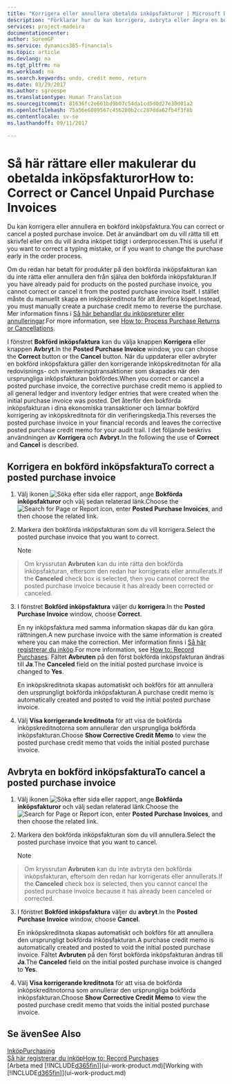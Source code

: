 ```yaml
---
title: "Korrigera eller annullera obetalda inköpsfakturor | Microsoft Docs"
description: "Förklarar hur du kan korrigera, avbryta eller ångra en bokförd inköpsfaktura eller skapa en inköpskreditnota automatiskt."
services: project-madeira
documentationcenter: 
author: SorenGP
ms.service: dynamics365-financials
ms.topic: article
ms.devlang: na
ms.tgt_pltfrm: na
ms.workload: na
ms.search.keywords: undo, credit memo, return
ms.date: 03/29/2017
ms.author: sgroespe
ms.translationtype: Human Translation
ms.sourcegitcommit: 81636fc2e661bd9b07c54da1cd5d0d27e30d01a2
ms.openlocfilehash: 75a56e6089567c456280b2cc287dda62fb4f3f8b
ms.contentlocale: sv-se
ms.lasthandoff: 09/11/2017

---
```

# <a name="how-to-correct-or-cancel-unpaid-purchase-invoices"></a><span data-ttu-id="63e34-103">Så här rättare eller makulerar du obetalda inköpsfakturor</span><span class="sxs-lookup"><span data-stu-id="63e34-103">How to: Correct or Cancel Unpaid Purchase Invoices</span></span>
<span data-ttu-id="63e34-104">Du kan korrigera eller annullera en bokförd inköpsfaktura.</span><span class="sxs-lookup"><span data-stu-id="63e34-104">You can correct or cancel a posted purchase invoice.</span></span> <span data-ttu-id="63e34-105">Det är användbart om du vill rätta till ett skrivfel eller om du vill ändra inköpet tidigt i orderprocessen.</span><span class="sxs-lookup"><span data-stu-id="63e34-105">This is useful if you want to correct a typing mistake, or if you want to change the purchase early in the order process.</span></span>

<span data-ttu-id="63e34-106">Om du redan har betalt för produkter på den bokförda inköpsfakturan kan du inte rätta eller annullera den från själva den bokförda inköpsfakturan.</span><span class="sxs-lookup"><span data-stu-id="63e34-106">If you have already paid for products on the posted purchase invoice, you cannot correct or cancel it from the posted purchase invoice itself.</span></span> <span data-ttu-id="63e34-107">I stället måste du manuellt skapa en inköpskreditnota för att återföra köpet.</span><span class="sxs-lookup"><span data-stu-id="63e34-107">Instead, you must manually create a purchase credit memo to reverse the purchase.</span></span> <span data-ttu-id="63e34-108">Mer information finns i [Så här behandlar du inköpsreturer eller annulleringar](purchasing-how-process-purchase-returns-cancellations.md).</span><span class="sxs-lookup"><span data-stu-id="63e34-108">For more information, see [How to: Process Purchase Returns or Cancellations](purchasing-how-process-purchase-returns-cancellations.md).</span></span>

<span data-ttu-id="63e34-109">I fönstret **Bokförd inköpsfaktura** kan du välja knappen **Korrigera** eller knappen **Avbryt**.</span><span class="sxs-lookup"><span data-stu-id="63e34-109">In the **Posted Purchase Invoice** window, you can choose the **Correct** button or the **Cancel** button.</span></span> <span data-ttu-id="63e34-110">När du uppdaterar eller avbryter en bokförd inköpsfaktura gäller den korrigerande inköpskreditnotan för alla redovisnings- och inventeringstransaktioner som skapades när den ursprungliga inköpsfakturan bokfördes.</span><span class="sxs-lookup"><span data-stu-id="63e34-110">When you correct or cancel a posted purchase invoice, the corrective purchase credit memo is applied to all general ledger and inventory ledger entries that were created when the initial purchase invoice was posted.</span></span> <span data-ttu-id="63e34-111">Det återför den bokförda inköpsfakturan i dina ekonomiska transaktioner och lämnar bokförd korrigering av inköpskreditnota för din verifieringskedja.</span><span class="sxs-lookup"><span data-stu-id="63e34-111">This reverses the posted purchase invoice in your financial records and leaves the corrective posted purchase credit memo for your audit trail.</span></span> <span data-ttu-id="63e34-112">I det följande beskrivs användningen av **Korrigera** och **Avbryt**.</span><span class="sxs-lookup"><span data-stu-id="63e34-112">In the following the use of **Correct** and **Cancel** is described.</span></span>

## <a name="to-correct-a-posted-purchase-invoice"></a><span data-ttu-id="63e34-113">Korrigera en bokförd inköpsfaktura</span><span class="sxs-lookup"><span data-stu-id="63e34-113">To correct a posted purchase invoice</span></span>
1. <span data-ttu-id="63e34-114">Välj ikonen ![Söka efter sida eller rapport](media/ui-search/search_small.png "ikonen Söka efter sida eller rapport"), ange **Bokförda inköpsfakturor** och välj sedan relaterad länk.</span><span class="sxs-lookup"><span data-stu-id="63e34-114">Choose the ![Search for Page or Report](media/ui-search/search_small.png "Search for Page or Report icon") icon, enter **Posted Purchase Invoices**, and then choose the related link.</span></span>  
2. <span data-ttu-id="63e34-115">Markera den bokförda inköpsfakturan som du vill korrigera.</span><span class="sxs-lookup"><span data-stu-id="63e34-115">Select the posted purchase invoice that you want to correct.</span></span>  

    > [!NOTE]  
>   <span data-ttu-id="63e34-116">Om kryssrutan **Avbruten** kan du inte rätta den bokförda inköpsfakturan, eftersom den redan har korrigerats eller annullerats.</span><span class="sxs-lookup"><span data-stu-id="63e34-116">If the **Canceled** check box is selected, then you cannot correct the posted purchase invoice because it has already been corrected or canceled.</span></span>
3. <span data-ttu-id="63e34-117">I fönstret **Bokförd inköpsfaktura** väljer du **korrigera**.</span><span class="sxs-lookup"><span data-stu-id="63e34-117">In the **Posted Purchase Invoice** window, choose **Correct**.</span></span>

    <span data-ttu-id="63e34-118">En ny inköpsfaktura med samma information skapas där du kan göra rättningen.</span><span class="sxs-lookup"><span data-stu-id="63e34-118">A new purchase invoice with the same information is created where you can make the correction.</span></span> <span data-ttu-id="63e34-119">Mer information finns i [Så här registrerar du inköp](purchasing-how-record-purchases.md).</span><span class="sxs-lookup"><span data-stu-id="63e34-119">For more information, see [How to: Record Purchases](purchasing-how-record-purchases.md).</span></span> <span data-ttu-id="63e34-120">Fältet **Avbruten** på den först bokförda inköpsfakturan ändras till **Ja**.</span><span class="sxs-lookup"><span data-stu-id="63e34-120">The **Canceled** field on the initial posted purchase invoice is changed to **Yes**.</span></span>

    <span data-ttu-id="63e34-121">En inköpskreditnota skapas automatiskt och bokförs för att annullera den ursprungligt bokförda inköpsfakturan.</span><span class="sxs-lookup"><span data-stu-id="63e34-121">A purchase credit memo is automatically created and posted to void the initial posted purchase invoice.</span></span>
4. <span data-ttu-id="63e34-122">Välj **Visa korrigerande kreditnota** för att visa de bokförda inköpskreditnotorna som annullerar den ursprungliga bokförda inköpsfakturan.</span><span class="sxs-lookup"><span data-stu-id="63e34-122">Choose **Show Corrective Credit Memo** to view the posted purchase credit memo that voids the initial posted purchase invoice.</span></span>

## <a name="to-cancel-a-posted-purchase-invoice"></a><span data-ttu-id="63e34-123">Avbryta en bokförd inköpsfaktura</span><span class="sxs-lookup"><span data-stu-id="63e34-123">To cancel a posted purchase invoice</span></span>
1. <span data-ttu-id="63e34-124">Välj ikonen ![Söka efter sida eller rapport](media/ui-search/search_small.png "ikonen Söka efter sida eller rapport"), ange **Bokförda inköpsfakturor** och välj sedan relaterad länk.</span><span class="sxs-lookup"><span data-stu-id="63e34-124">Choose the ![Search for Page or Report](media/ui-search/search_small.png "Search for Page or Report icon") icon, enter **Posted Purchase Invoices**, and then choose the related link.</span></span>  
2. <span data-ttu-id="63e34-125">Markera den bokförda inköpsfakturan som du vill annullera.</span><span class="sxs-lookup"><span data-stu-id="63e34-125">Select the posted purchase invoice that you want to cancel.</span></span>

    > [!NOTE]  
>   <span data-ttu-id="63e34-126">Om kryssrutan **Avbruten** kan du inte avbryta den bokförda inköpsfakturan, eftersom den redan har korrigerats eller annullerats.</span><span class="sxs-lookup"><span data-stu-id="63e34-126">If the **Canceled** check box is selected, then you cannot cancel the posted purchase invoice because it has already been canceled or corrected.</span></span>
3. <span data-ttu-id="63e34-127">I fönstret **Bokförd inköpsfaktura** väljer du **avbryt**.</span><span class="sxs-lookup"><span data-stu-id="63e34-127">In the **Posted Purchase Invoice** window, choose **Cancel**.</span></span>

    <span data-ttu-id="63e34-128">En inköpskreditnota skapas automatiskt och bokförs för att annullera den ursprungligt bokförda inköpsfakturan.</span><span class="sxs-lookup"><span data-stu-id="63e34-128">A purchase credit memo is automatically created and posted to void the initial posted purchase invoice.</span></span> <span data-ttu-id="63e34-129">Fältet **Avbruten** på den först bokförda inköpsfakturan ändras till **Ja**.</span><span class="sxs-lookup"><span data-stu-id="63e34-129">The **Canceled** field on the initial posted purchase invoice is changed to **Yes**.</span></span>
4. <span data-ttu-id="63e34-130">Välj **Visa korrigerande kreditnota** för att visa de bokförda inköpskreditnotorna som annullerar den ursprungliga bokförda inköpsfakturan.</span><span class="sxs-lookup"><span data-stu-id="63e34-130">Choose **Show Corrective Credit Memo** to view the posted purchase credit memo that voids the initial posted purchase invoice.</span></span>

## <a name="see-also"></a><span data-ttu-id="63e34-131">Se även</span><span class="sxs-lookup"><span data-stu-id="63e34-131">See Also</span></span>
[<span data-ttu-id="63e34-132">Inköp</span><span class="sxs-lookup"><span data-stu-id="63e34-132">Purchasing</span></span>](purchasing-manage-purchasing.md)  
[<span data-ttu-id="63e34-133">Så här registrerar du inköp</span><span class="sxs-lookup"><span data-stu-id="63e34-133">How to: Record Purchases</span></span>](purchasing-how-record-purchases.md)  
<span data-ttu-id="63e34-134">[Arbeta med [!INCLUDE[d365fin](includes/d365fin_md.md)]](ui-work-product.md)</span><span class="sxs-lookup"><span data-stu-id="63e34-134">[Working with [!INCLUDE[d365fin](includes/d365fin_md.md)]](ui-work-product.md)</span></span>


